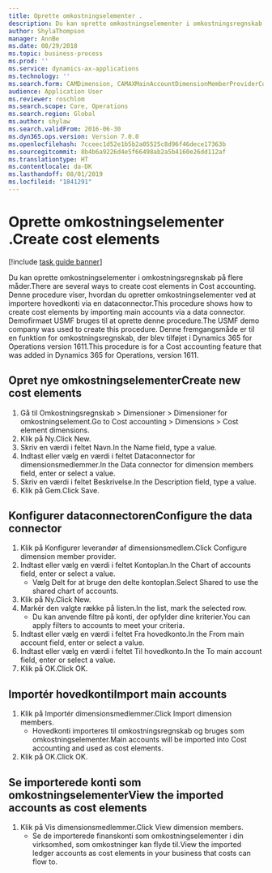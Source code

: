 ```yaml
---
title: Oprette omkostningselementer .
description: Du kan oprette omkostningselementer i omkostningsregnskab på flere måder.
author: ShylaThompson
manager: AnnBe
ms.date: 08/29/2018
ms.topic: business-process
ms.prod: ''
ms.service: dynamics-ax-applications
ms.technology: ''
ms.search.form: CAMDimension, CAMAXMainAccountDimensionMemberProviderConfiguration, CAMDimensionMember
audience: Application User
ms.reviewer: roschlom
ms.search.scope: Core, Operations
ms.search.region: Global
ms.author: shylaw
ms.search.validFrom: 2016-06-30
ms.dyn365.ops.version: Version 7.0.0
ms.openlocfilehash: 7cceec1d52e1b5b2a05525c8d96f46dece17363b
ms.sourcegitcommit: 8b4b6a9226d4e5f66498ab2a5b4160e26dd112af
ms.translationtype: HT
ms.contentlocale: da-DK
ms.lasthandoff: 08/01/2019
ms.locfileid: "1841291"
---
```

# <a name="create-cost-elements"></a><span data-ttu-id="f6e87-103">Oprette omkostningselementer .</span><span class="sxs-lookup"><span data-stu-id="f6e87-103">Create cost elements</span></span> 

[!include [task guide banner](../../includes/task-guide-banner.md)]

<span data-ttu-id="f6e87-104">Du kan oprette omkostningselementer i omkostningsregnskab på flere måder.</span><span class="sxs-lookup"><span data-stu-id="f6e87-104">There are several ways to create cost elements in Cost accounting.</span></span> <span data-ttu-id="f6e87-105">Denne procedure viser, hvordan du opretter omkostningselementer ved at importere hovedkonti via en dataconnector.</span><span class="sxs-lookup"><span data-stu-id="f6e87-105">This procedure shows how to create cost elements by importing main accounts via a data connector.</span></span> <span data-ttu-id="f6e87-106">Demofirmaet USMF bruges til at oprette denne procedure.</span><span class="sxs-lookup"><span data-stu-id="f6e87-106">The USMF demo company was used to create this procedure.</span></span> <span data-ttu-id="f6e87-107">Denne fremgangsmåde er til en funktion for omkostningsregnskab, der blev tilføjet i Dynamics 365 for Operations version 1611.</span><span class="sxs-lookup"><span data-stu-id="f6e87-107">This procedure is for a Cost accounting feature that was added in Dynamics 365 for Operations, version 1611.</span></span>


## <a name="create-new-cost-elements"></a><span data-ttu-id="f6e87-108">Opret nye omkostningselementer</span><span class="sxs-lookup"><span data-stu-id="f6e87-108">Create new cost elements</span></span>
1. <span data-ttu-id="f6e87-109">Gå til Omkostningsregnskab > Dimensioner > Dimensioner for omkostningselement.</span><span class="sxs-lookup"><span data-stu-id="f6e87-109">Go to Cost accounting > Dimensions > Cost element dimensions.</span></span>
2. <span data-ttu-id="f6e87-110">Klik på Ny.</span><span class="sxs-lookup"><span data-stu-id="f6e87-110">Click New.</span></span>
3. <span data-ttu-id="f6e87-111">Skriv en værdi i feltet Navn.</span><span class="sxs-lookup"><span data-stu-id="f6e87-111">In the Name field, type a value.</span></span>
4. <span data-ttu-id="f6e87-112">Indtast eller vælg en værdi i feltet Dataconnector for dimensionsmedlemmer.</span><span class="sxs-lookup"><span data-stu-id="f6e87-112">In the Data connector for dimension members field, enter or select a value.</span></span>
5. <span data-ttu-id="f6e87-113">Skriv en værdi i feltet Beskrivelse.</span><span class="sxs-lookup"><span data-stu-id="f6e87-113">In the Description field, type a value.</span></span>
6. <span data-ttu-id="f6e87-114">Klik på Gem.</span><span class="sxs-lookup"><span data-stu-id="f6e87-114">Click Save.</span></span>

## <a name="configure-the-data-connector"></a><span data-ttu-id="f6e87-115">Konfigurer dataconnectoren</span><span class="sxs-lookup"><span data-stu-id="f6e87-115">Configure the data connector</span></span>
1. <span data-ttu-id="f6e87-116">Klik på Konfigurer leverandør af dimensionsmedlem.</span><span class="sxs-lookup"><span data-stu-id="f6e87-116">Click Configure dimension member provider.</span></span>
2. <span data-ttu-id="f6e87-117">Indtast eller vælg en værdi i feltet Kontoplan.</span><span class="sxs-lookup"><span data-stu-id="f6e87-117">In the Chart of accounts field, enter or select a value.</span></span>
    * <span data-ttu-id="f6e87-118">Vælg Delt for at bruge den delte kontoplan.</span><span class="sxs-lookup"><span data-stu-id="f6e87-118">Select Shared to use the shared chart of accounts.</span></span>  
3. <span data-ttu-id="f6e87-119">Klik på Ny.</span><span class="sxs-lookup"><span data-stu-id="f6e87-119">Click New.</span></span>
4. <span data-ttu-id="f6e87-120">Markér den valgte række på listen.</span><span class="sxs-lookup"><span data-stu-id="f6e87-120">In the list, mark the selected row.</span></span>
    * <span data-ttu-id="f6e87-121">Du kan anvende filtre på konti, der opfylder dine kriterier.</span><span class="sxs-lookup"><span data-stu-id="f6e87-121">You can apply filters to accounts to meet your criteria.</span></span>  
5. <span data-ttu-id="f6e87-122">Indtast eller vælg en værdi i feltet Fra hovedkonto.</span><span class="sxs-lookup"><span data-stu-id="f6e87-122">In the From main account field, enter or select a value.</span></span>
6. <span data-ttu-id="f6e87-123">Indtast eller vælg en værdi i feltet Til hovedkonto.</span><span class="sxs-lookup"><span data-stu-id="f6e87-123">In the To main account field, enter or select a value.</span></span>
7. <span data-ttu-id="f6e87-124">Klik på OK.</span><span class="sxs-lookup"><span data-stu-id="f6e87-124">Click OK.</span></span>

## <a name="import-main-accounts"></a><span data-ttu-id="f6e87-125">Importér hovedkonti</span><span class="sxs-lookup"><span data-stu-id="f6e87-125">Import main accounts</span></span>
1. <span data-ttu-id="f6e87-126">Klik på Importér dimensionsmedlemmer.</span><span class="sxs-lookup"><span data-stu-id="f6e87-126">Click Import dimension members.</span></span>
    * <span data-ttu-id="f6e87-127">Hovedkonti importeres til omkostningsregnskab og bruges som omkostningselementer.</span><span class="sxs-lookup"><span data-stu-id="f6e87-127">Main accounts will be imported into Cost accounting and used as cost elements.</span></span>  
2. <span data-ttu-id="f6e87-128">Klik på OK.</span><span class="sxs-lookup"><span data-stu-id="f6e87-128">Click OK.</span></span>

## <a name="view-the-imported-accounts-as-cost-elements"></a><span data-ttu-id="f6e87-129">Se importerede konti som omkostningselementer</span><span class="sxs-lookup"><span data-stu-id="f6e87-129">View the imported accounts as cost elements</span></span>
1. <span data-ttu-id="f6e87-130">Klik på Vis dimensionsmedlemmer.</span><span class="sxs-lookup"><span data-stu-id="f6e87-130">Click View dimension members.</span></span>
    * <span data-ttu-id="f6e87-131">Se de importerede finanskonti som omkostningselementer i din virksomhed, som omkostninger kan flyde til.</span><span class="sxs-lookup"><span data-stu-id="f6e87-131">View the imported ledger accounts as cost elements in your business that costs can flow to.</span></span>  

